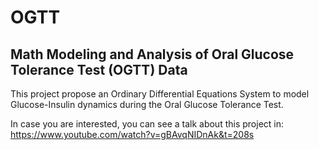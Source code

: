 # OGTT
## Math Modeling and Analysis of Oral Glucose Tolerance Test (OGTT) Data 

This project propose an Ordinary Differential Equations System to model Glucose-Insulin dynamics during the Oral Glucose Tolerance Test. 

In case you are interested, you can see a talk about this project in:
<https://www.youtube.com/watch?v=gBAvqNIDnAk&t=208s> 